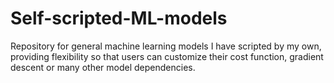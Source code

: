 # Self-scripted-ML-models
Repository for general machine learning models I have scripted by my own, providing flexibility so that users can customize their cost function, gradient descent or many other model dependencies.
